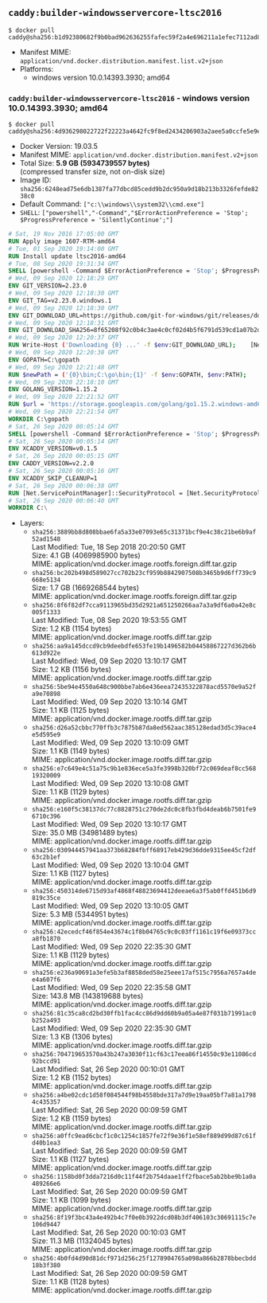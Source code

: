 ## `caddy:builder-windowsservercore-ltsc2016`

```console
$ docker pull caddy@sha256:b1d92380682f9b0bad962636255fafec59f2a4e696211a1efec7112ad8a448db
```

-	Manifest MIME: `application/vnd.docker.distribution.manifest.list.v2+json`
-	Platforms:
	-	windows version 10.0.14393.3930; amd64

### `caddy:builder-windowsservercore-ltsc2016` - windows version 10.0.14393.3930; amd64

```console
$ docker pull caddy@sha256:4d936298022722f22223a4642fc9f8ed2434206903a2aee5a0ccfe5e9ef05544
```

-	Docker Version: 19.03.5
-	Manifest MIME: `application/vnd.docker.distribution.manifest.v2+json`
-	Total Size: **5.9 GB (5934739557 bytes)**  
	(compressed transfer size, not on-disk size)
-	Image ID: `sha256:6248ead75e6db1387fa77dbcd85cedd9b2dc950a9d18b213b3326fefde8238c0`
-	Default Command: `["c:\\windows\\system32\\cmd.exe"]`
-	`SHELL`: `["powershell","-Command","$ErrorActionPreference = 'Stop'; $ProgressPreference = 'SilentlyContinue';"]`

```dockerfile
# Sat, 19 Nov 2016 17:05:00 GMT
RUN Apply image 1607-RTM-amd64
# Tue, 01 Sep 2020 19:14:00 GMT
RUN Install update ltsc2016-amd64
# Tue, 08 Sep 2020 19:31:34 GMT
SHELL [powershell -Command $ErrorActionPreference = 'Stop'; $ProgressPreference = 'SilentlyContinue';]
# Wed, 09 Sep 2020 12:18:29 GMT
ENV GIT_VERSION=2.23.0
# Wed, 09 Sep 2020 12:18:30 GMT
ENV GIT_TAG=v2.23.0.windows.1
# Wed, 09 Sep 2020 12:18:30 GMT
ENV GIT_DOWNLOAD_URL=https://github.com/git-for-windows/git/releases/download/v2.23.0.windows.1/MinGit-2.23.0-64-bit.zip
# Wed, 09 Sep 2020 12:18:31 GMT
ENV GIT_DOWNLOAD_SHA256=8f65208f92c0b4c3ae4c0cf02d4b5f6791d539cd1a07b2df62b7116467724735
# Wed, 09 Sep 2020 12:20:37 GMT
RUN Write-Host ('Downloading {0} ...' -f $env:GIT_DOWNLOAD_URL); 	[Net.ServicePointManager]::SecurityProtocol = [Net.SecurityProtocolType]::Tls12; 	Invoke-WebRequest -Uri $env:GIT_DOWNLOAD_URL -OutFile 'git.zip'; 		Write-Host ('Verifying sha256 ({0}) ...' -f $env:GIT_DOWNLOAD_SHA256); 	if ((Get-FileHash git.zip -Algorithm sha256).Hash -ne $env:GIT_DOWNLOAD_SHA256) { 		Write-Host 'FAILED!'; 		exit 1; 	}; 		Write-Host 'Expanding ...'; 	Expand-Archive -Path git.zip -DestinationPath C:\git\.; 		Write-Host 'Removing ...'; 	Remove-Item git.zip -Force; 		Write-Host 'Updating PATH ...'; 	$env:PATH = 'C:\git\cmd;C:\git\mingw64\bin;C:\git\usr\bin;' + $env:PATH; 	[Environment]::SetEnvironmentVariable('PATH', $env:PATH, [EnvironmentVariableTarget]::Machine); 		Write-Host 'Verifying install ("git version") ...'; 	git version; 		Write-Host 'Complete.';
# Wed, 09 Sep 2020 12:20:38 GMT
ENV GOPATH=C:\gopath
# Wed, 09 Sep 2020 12:21:48 GMT
RUN $newPath = ('{0}\bin;C:\go\bin;{1}' -f $env:GOPATH, $env:PATH); 	Write-Host ('Updating PATH: {0}' -f $newPath); 	[Environment]::SetEnvironmentVariable('PATH', $newPath, [EnvironmentVariableTarget]::Machine);
# Wed, 09 Sep 2020 22:18:10 GMT
ENV GOLANG_VERSION=1.15.2
# Wed, 09 Sep 2020 22:21:52 GMT
RUN $url = 'https://storage.googleapis.com/golang/go1.15.2.windows-amd64.zip'; 	Write-Host ('Downloading {0} ...' -f $url); 	Invoke-WebRequest -Uri $url -OutFile 'go.zip'; 		$sha256 = 'e72782cc6de233188c75b06849368826eaa1b8bd9e1cd766db9466a12b7138ca'; 	Write-Host ('Verifying sha256 ({0}) ...' -f $sha256); 	if ((Get-FileHash go.zip -Algorithm sha256).Hash -ne $sha256) { 		Write-Host 'FAILED!'; 		exit 1; 	}; 		Write-Host 'Expanding ...'; 	Expand-Archive go.zip -DestinationPath C:\; 		Write-Host 'Removing ...'; 	Remove-Item go.zip -Force; 		Write-Host 'Verifying install ("go version") ...'; 	go version; 		Write-Host 'Complete.';
# Wed, 09 Sep 2020 22:21:54 GMT
WORKDIR C:\gopath
# Sat, 26 Sep 2020 00:05:14 GMT
SHELL [powershell -Command $ErrorActionPreference = 'Stop'; $ProgressPreference = 'SilentlyContinue';]
# Sat, 26 Sep 2020 00:05:14 GMT
ENV XCADDY_VERSION=v0.1.5
# Sat, 26 Sep 2020 00:05:15 GMT
ENV CADDY_VERSION=v2.2.0
# Sat, 26 Sep 2020 00:05:16 GMT
ENV XCADDY_SKIP_CLEANUP=1
# Sat, 26 Sep 2020 00:06:38 GMT
RUN [Net.ServicePointManager]::SecurityProtocol = [Net.SecurityProtocolType]::Tls12;     Invoke-WebRequest         -Uri "https://github.com/caddyserver/xcaddy/releases/download/v0.1.5/xcaddy_0.1.5_windows_amd64.zip"         -OutFile "/xcaddy.zip";     if (!(Get-FileHash -Path /xcaddy.zip -Algorithm SHA512).Hash.ToLower().Equals('9372295e75cb10cff85c609a195b9ac12cea3e9fc3490234d4271d415cd210cfa78116b03d82f008b9519e4d1f6e03fc59c27db80e098798a3065e4e89edd653')) { exit 1; };     Expand-Archive -Path "/xcaddy.zip" -DestinationPath "/" -Force;     Remove-Item "/xcaddy.zip" -Force
# Sat, 26 Sep 2020 00:06:40 GMT
WORKDIR C:\
```

-	Layers:
	-	`sha256:3889bb8d808bbae6fa5a33e07093e65c31371bcf9e4c38c21be6b9af52ad1548`  
		Last Modified: Tue, 18 Sep 2018 20:20:50 GMT  
		Size: 4.1 GB (4069985900 bytes)  
		MIME: application/vnd.docker.image.rootfs.foreign.diff.tar.gzip
	-	`sha256:bc202b498d589027cc702b23cf959b8842907508b3465b9d6ff739c9668e5134`  
		Size: 1.7 GB (1669268544 bytes)  
		MIME: application/vnd.docker.image.rootfs.foreign.diff.tar.gzip
	-	`sha256:8f6f82df7cca9113965bd35d2921a651250266aa7a3a9df6a0a42e8c005f1333`  
		Last Modified: Tue, 08 Sep 2020 19:53:55 GMT  
		Size: 1.2 KB (1154 bytes)  
		MIME: application/vnd.docker.image.rootfs.diff.tar.gzip
	-	`sha256:aa9a145dccd9cb9deebdfe653fe19b1496582b04458867227d362b6b613d922e`  
		Last Modified: Wed, 09 Sep 2020 13:10:17 GMT  
		Size: 1.2 KB (1156 bytes)  
		MIME: application/vnd.docker.image.rootfs.diff.tar.gzip
	-	`sha256:5be94e4550a648c900bbe7ab6e436eea72435322878acd5570e9a52fa9e70898`  
		Last Modified: Wed, 09 Sep 2020 13:10:14 GMT  
		Size: 1.1 KB (1125 bytes)  
		MIME: application/vnd.docker.image.rootfs.diff.tar.gzip
	-	`sha256:d26a52cbbc770ffb3c7875b87da8ed562aac385128edad3d5c39ace4e5d595e9`  
		Last Modified: Wed, 09 Sep 2020 13:10:09 GMT  
		Size: 1.1 KB (1149 bytes)  
		MIME: application/vnd.docker.image.rootfs.diff.tar.gzip
	-	`sha256:e7c649e4c51a75c9b1e836ece5a3fe3998b320bf72c069deaf8cc56819320009`  
		Last Modified: Wed, 09 Sep 2020 13:10:08 GMT  
		Size: 1.1 KB (1129 bytes)  
		MIME: application/vnd.docker.image.rootfs.diff.tar.gzip
	-	`sha256:e160f5c38137dc77c8828751c270de2dc0c8fb3fbd4deab6b7501fe96710c396`  
		Last Modified: Wed, 09 Sep 2020 13:10:17 GMT  
		Size: 35.0 MB (34981489 bytes)  
		MIME: application/vnd.docker.image.rootfs.diff.tar.gzip
	-	`sha256:030944457941aa373b68284fbff68917eb429d36dde9315ee45cf2df63c2b1ef`  
		Last Modified: Wed, 09 Sep 2020 13:10:04 GMT  
		Size: 1.1 KB (1127 bytes)  
		MIME: application/vnd.docker.image.rootfs.diff.tar.gzip
	-	`sha256:450314de6715d93af4868f48823694412deeae6a3f5ab0ffd451b6d9819c35ce`  
		Last Modified: Wed, 09 Sep 2020 13:10:05 GMT  
		Size: 5.3 MB (5344951 bytes)  
		MIME: application/vnd.docker.image.rootfs.diff.tar.gzip
	-	`sha256:42ecedcf46f854e43674c1f8b04765c9c0c03ff1161c19f6e09373cca8fb1870`  
		Last Modified: Wed, 09 Sep 2020 22:35:30 GMT  
		Size: 1.1 KB (1129 bytes)  
		MIME: application/vnd.docker.image.rootfs.diff.tar.gzip
	-	`sha256:e236a90691a3efe5b3af8858ded58e25eee17af515c7956a7657a4dee4a607f6`  
		Last Modified: Wed, 09 Sep 2020 22:35:58 GMT  
		Size: 143.8 MB (143819688 bytes)  
		MIME: application/vnd.docker.image.rootfs.diff.tar.gzip
	-	`sha256:81c35ca8cd2bd30ffb1fac4cc86d9dd60b9a05a4e87f031b71991ac0b252a493`  
		Last Modified: Wed, 09 Sep 2020 22:35:30 GMT  
		Size: 1.3 KB (1306 bytes)  
		MIME: application/vnd.docker.image.rootfs.diff.tar.gzip
	-	`sha256:704719653570a43b247a3030f11cf63c17eea86f14550c93e11086cd92bccd91`  
		Last Modified: Sat, 26 Sep 2020 00:10:01 GMT  
		Size: 1.2 KB (1152 bytes)  
		MIME: application/vnd.docker.image.rootfs.diff.tar.gzip
	-	`sha256:a4be02cdc1d58f084544f98b4558bde317a7d9e19aa05bf7a81a17984c435357`  
		Last Modified: Sat, 26 Sep 2020 00:09:59 GMT  
		Size: 1.2 KB (1159 bytes)  
		MIME: application/vnd.docker.image.rootfs.diff.tar.gzip
	-	`sha256:a0ffc9ead6cbcf1c0c1254c1857fe72f9e36f1e58ef889d99d87c61fd40b1ea3`  
		Last Modified: Sat, 26 Sep 2020 00:09:59 GMT  
		Size: 1.1 KB (1127 bytes)  
		MIME: application/vnd.docker.image.rootfs.diff.tar.gzip
	-	`sha256:1158bd0f3dda7216d0c11f44f2b754daae1ff2fbace5ab2bbe9b1a0a489266e6`  
		Last Modified: Sat, 26 Sep 2020 00:09:59 GMT  
		Size: 1.1 KB (1099 bytes)  
		MIME: application/vnd.docker.image.rootfs.diff.tar.gzip
	-	`sha256:8f19f3bc43a4e492b4c7f0e0b3922dcd08b3df406103c30691115c7e106d9447`  
		Last Modified: Sat, 26 Sep 2020 00:10:03 GMT  
		Size: 11.3 MB (11324045 bytes)  
		MIME: application/vnd.docker.image.rootfs.diff.tar.gzip
	-	`sha256:4b0fd4d90d81dcf971d256c25f1278904765a098a866b2878bbecbdd18b3f380`  
		Last Modified: Sat, 26 Sep 2020 00:09:59 GMT  
		Size: 1.1 KB (1128 bytes)  
		MIME: application/vnd.docker.image.rootfs.diff.tar.gzip
